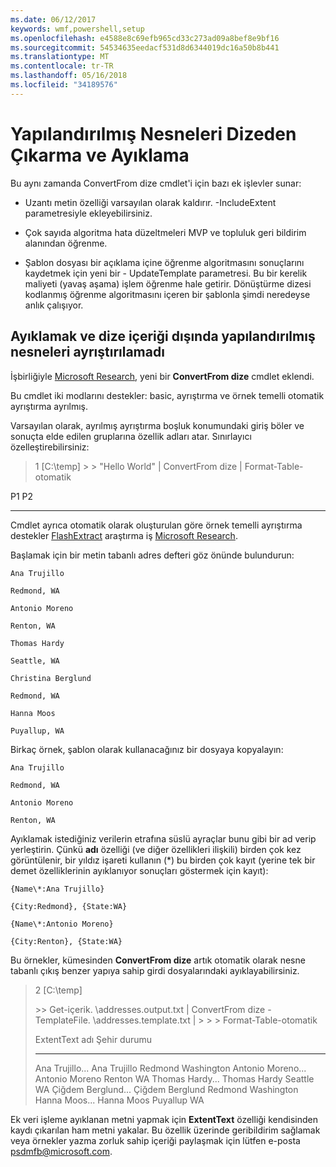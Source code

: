 ```yaml
---
ms.date: 06/12/2017
keywords: wmf,powershell,setup
ms.openlocfilehash: e4588e8c69efb965cd33c273ad09a8bef8e9bf16
ms.sourcegitcommit: 54534635eedacf531d8d6344019dc16a50b8b441
ms.translationtype: MT
ms.contentlocale: tr-TR
ms.lasthandoff: 05/16/2018
ms.locfileid: "34189576"
---
```

# <a name="extract-and-parse-structured-objects-out-of-string"></a>Yapılandırılmış Nesneleri Dizeden Çıkarma ve Ayıklama
Bu aynı zamanda ConvertFrom dize cmdlet'i için bazı ek işlevler sunar:

-   Uzantı metin özelliği varsayılan olarak kaldırır. -IncludeExtent parametresiyle ekleyebilirsiniz.

-   Çok sayıda algoritma hata düzeltmeleri MVP ve topluluk geri bildirim alanından öğrenme.

-   Şablon dosyası bir açıklama içine öğrenme algoritmasını sonuçlarını kaydetmek için yeni bir - UpdateTemplate parametresi. Bu bir kerelik maliyeti (yavaş aşama) işlem öğrenme hale getirir. Dönüştürme dizesi kodlanmış öğrenme algoritmasını içeren bir şablonla şimdi neredeyse anlık çalışıyor.


<a name="extract-and-parse-structured-objects-out-of-string-content"></a>Ayıklamak ve dize içeriği dışında yapılandırılmış nesneleri ayrıştırılamadı
----------------------------------------------------------

İşbirliğiyle [Microsoft Research](http://research.microsoft.com/), yeni bir **ConvertFrom dize** cmdlet eklendi.

Bu cmdlet iki modlarını destekler: basic, ayrıştırma ve örnek temelli otomatik ayrıştırma ayrılmış.

Varsayılan olarak, ayrılmış ayrıştırma boşluk konumundaki giriş böler ve sonuçta elde edilen gruplarına özellik adları atar. Sınırlayıcı özelleştirebilirsiniz:

> 1 \[C:\\temp\] &gt; &gt; "Hello World" | ConvertFrom dize | Format-Table-otomatik

P1    P2
--    --

Cmdlet ayrıca otomatik olarak oluşturulan göre örnek temelli ayrıştırma destekler [FlashExtract](http://research.microsoft.com/en-us/um/people/sumitg/flashextract.html) araştırma iş [Microsoft Research](http://research.microsoft.com).

Başlamak için bir metin tabanlı adres defteri göz önünde bulundurun:

    Ana Trujillo

    Redmond, WA

    Antonio Moreno

    Renton, WA

    Thomas Hardy

    Seattle, WA

    Christina Berglund

    Redmond, WA

    Hanna Moos

    Puyallup, WA

Birkaç örnek, şablon olarak kullanacağınız bir dosyaya kopyalayın:

    Ana Trujillo

    Redmond, WA

    Antonio Moreno

    Renton, WA



Ayıklamak istediğiniz verilerin etrafına süslü ayraçlar bunu gibi bir ad verip yerleştirin. Çünkü **adı** özelliği (ve diğer özellikleri ilişkili) birden çok kez görüntülenir, bir yıldız işareti kullanın (\*) bu birden çok kayıt (yerine tek bir demet özelliklerinin ayıklanıyor sonuçları göstermek için kayıt):

    {Name\*:Ana Trujillo}

    {City:Redmond}, {State:WA}

    {Name\*:Antonio Moreno}

    {City:Renton}, {State:WA}

Bu örnekler, kümesinden **ConvertFrom dize** artık otomatik olarak nesne tabanlı çıkış benzer yapıya sahip girdi dosyalarındaki ayıklayabilirsiniz.

> 2 \[C:\\temp\]
>
> &gt;&gt; Get-içerik. \\addresses.output.txt | ConvertFrom dize - TemplateFile. \\addresses.template.txt | &gt; &gt; &gt; Format-Table-otomatik
>
> ExtentText adı Şehir durumu
> ----------                     ----               ----     -----
> Ana Trujillo...                Ana Trujillo Redmond Washington Antonio Moreno...              Antonio Moreno Renton WA Thomas Hardy...                Thomas Hardy Seattle WA Çiğdem Berglund...          Çiğdem Berglund Redmond Washington Hanna Moos...                  Hanna Moos Puyallup WA

Ek veri işleme ayıklanan metni yapmak için **ExtentText** özelliği kendisinden kaydı çıkarılan ham metni yakalar. Bu özellik üzerinde geribildirim sağlamak veya örnekler yazma zorluk sahip içeriği paylaşmak için lütfen e-posta <psdmfb@microsoft.com>.
